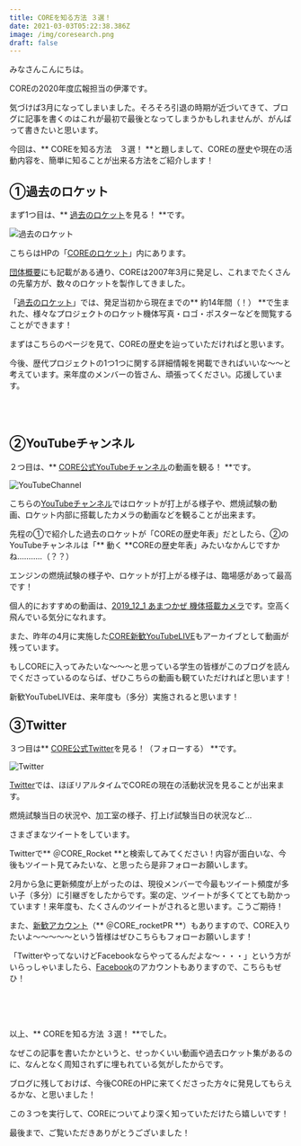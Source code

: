 ```yaml
---
title: COREを知る方法 ３選！
date: 2021-03-03T05:22:38.386Z
image: /img/coresearch.png
draft: false
---
```

みなさんこんにちは。

COREの2020年度広報担当の伊澤です。

気づけば3月になってしまいました。そろそろ引退の時期が近づいてきて、ブログに記事を書くのはこれが最初で最後となってしまうかもしれませんが、がんばって書きたいと思います。

今回は、** COREを知る方法　３選！ **と題しまして、COREの歴史や現在の活動内容を、簡単に知ることが出来る方法をご紹介します！

## ①過去のロケット

まず1つ目は、** <a href="https://www.corerocket.net/rocket/#%E9%81%8E%E5%8E%BB%E3%81%AE%E3%83%AD%E3%82%B1%E3%83%83%E3%83%88" target="_blank" rel="noopener noreferrer">過去のロケット</a>を見る！ **です。

![](/img/03031.png "過去のロケット")

こちらはHPの「<a href="https://www.corerocket.net/rocket/" target="_blank" rel="noopener noreferrer">COREのロケット</a>」内にあります。

<a href="https://www.corerocket.net/about/" target="_blank" rel="noopener noreferrer">団体概要</a>にも記載がある通り、COREは2007年3月に発足し、これまでたくさんの先輩方が、数々のロケットを製作してきました。

「<a href="https://www.corerocket.net/rocket/#%E9%81%8E%E5%8E%BB%E3%81%AE%E3%83%AD%E3%82%B1%E3%83%83%E3%83%88" target="_blank" rel="noopener noreferrer">過去のロケット</a>」では、発足当初から現在までの** 約14年間（！） **で生まれた、様々なプロジェクトのロケット機体写真・ロゴ・ポスターなどを閲覧することができます！

まずはこちらのページを見て、COREの歴史を辿っていただければと思います。

今後、歴代プロジェクトの1つ1つに関する詳細情報を掲載できればいいな～～と考えています。来年度のメンバーの皆さん、頑張ってください。応援しています。

<br/>

<br/>

## ②YouTubeチャンネル

２つ目は、** <a href="https://www.youtube.com/user/corerockets/videos" target="_blank" rel="noopener noreferrer">CORE公式YouTubeチャンネル</a>の動画を観る！ **です。

![](/img/03032.png "YouTubeChannel")

こちらの<a href="https://www.youtube.com/user/corerockets/videos" target="_blank" rel="noopener noreferrer">YouTubeチャンネル</a>ではロケットが打上がる様子や、燃焼試験の動画、ロケット内部に搭載したカメラの動画などを観ることが出来ます。

先程の①で紹介した過去のロケットが「COREの歴史年表」だとしたら、②のYouTubeチャンネルは「** 動く **COREの歴史年表」みたいなかんじですかね………..（？？）

エンジンの燃焼試験の様子や、ロケットが打上がる様子は、臨場感があって最高です！

個人的におすすめの動画は、<a href="https://youtu.be/HAhzt85uSPc" target="_blank" rel="noopener noreferrer">2019_12_1 あまつかぜ 機体搭載カメラ</a>です。空高く飛んでいる気分になれます。

また、昨年の4月に実施した<a href="https://youtu.be/aitae08dCR0" target="_blank" rel="noopener noreferrer">CORE新歓YouTubeLIVE</a>もアーカイブとして動画が残っています。

もしCOREに入ってみたいな～～～と思っている学生の皆様がこのブログを読んでくださっているのならば、ぜひこちらの動画も観ていただければと思います！

新歓YouTubeLIVEは、来年度も（多分）実施されると思います！

## ③Twitter

３つ目は** <a href="https://twitter.com/core_rocket" target="_blank" rel="noopener noreferrer">CORE公式Twitter</a>を見る！（フォローする） **です。

![](/img/03033.png "Twitter")

<a href="https://twitter.com/core_rocket" target="_blank" rel="noopener noreferrer">Twitter</a>では、ほぼリアルタイムでCOREの現在の活動状況を見ることが出来ます。

燃焼試験当日の状況や、加工室の様子、打上げ試験当日の状況など…

さまざまなツイートをしています。

Twitterで** ＠CORE_Rocket **と検索してみてください！内容が面白いな、今後もツイート見てみたいな、と思ったら是非フォローお願いします。

2月から急に更新頻度が上がったのは、現役メンバーで今最もツイート頻度が多い子（多分）に引継ぎをしたからです。案の定、ツイートが多くてとても助かっています！来年度も、たくさんのツイートがされると思います。こうご期待！

また、<a href="https://twitter.com/CORE_rocketPR" target="_blank" rel="noopener noreferrer">新歓アカウント</a>（** ＠CORE_rocketPR **）もありますので、CORE入りたいよ～～～～～という皆様はぜひこちらもフォローお願いします！

「TwitterやってないけどFacebookならやってるんだよな～・・・」という方がいらっしゃいましたら、<a href="https://www.facebook.com/CoreChallengersOfRocketsEngineering" target="_blank" rel="noopener noreferrer">Facebook</a>のアカウントもありますので、こちらもぜひ！

<br/>

<br/>

<br/>

以上、** COREを知る方法 ３選！ **でした。

なぜこの記事を書いたかというと、せっかくいい動画や過去ロケット集があるのに、なんとなく周知されずに埋もれている気がしたからです。

ブログに残しておけば、今後COREのHPに来てくださった方々に発見してもらえるかな、と思いました！

この３つを実行して、COREについてより深く知っていただけたら嬉しいです！

最後まで、ご覧いただきありがとうございました！